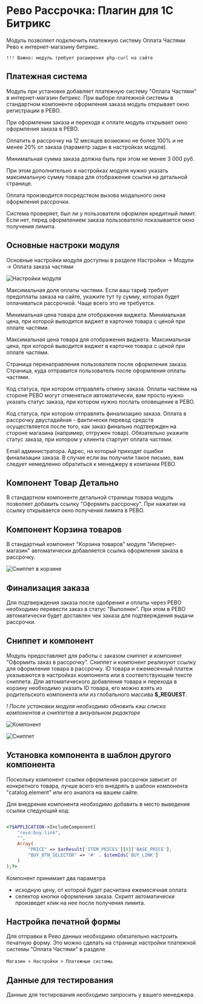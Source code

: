 # Рево Рассрочка: Плагин для 1С Битрикс 

Модуль позволяет подключить платежную систему Оплата Частями Рево к интернет-магазину битрикс. 

```
!!! Важно: модуль требует расширения php-curl на сайте
```

## Платежная система

Модуль при установке добавляет платежную систему "Оплата Частями" в интернет-магазин битрикс.
При выборе платежной системы в стандартном компоненте оформления заказа модуль 
открывает окно регистрации в РЕВО.

При оформлении заказа и переходе к оплате модуль открывает окно оформления заказа в РЕВО.

Оплатить в рассрочку на 12 месяцев возможно не более 100% и не менее 20% от заказа (параметр задан в настройках модуля).

Минимальная сумма заказа должна быть при этом не менее 3 000 руб. 

При этом дополнительно в настройках модуля нужно указать максимальную сумму товара для отображения ссылки на детальной странице.

Оплата производится посредством вызова модального окна оформления рассрочки.

Система проверяет, был ли у пользователя оформлен кредитный лимит. 
Если нет, перед оформлением заказа
пользователю показывается окно получения лимита.

## Основные настроки модуля

Основные настройки модуля доступны в разделе Настройки -> Модули -> Оплата заказа частями

![Настройки модуля](https://i.snipboard.io/HDg8CM.jpg)

Максимальная доля оплаты частями. Если ваш тариф требует предоплаты заказа на сайте, укажите тут ту сумму, которая будет оплачиваться рассрочкой. Чаще всего это не требуется.

Минимальная цена товара для отображения виджета. Минимальная цена, при которой выводится виджет в карточке товара с ценой при оплате частями.

Максимальная цена товара для отображения виджета. Максимальная цена, при которой выводится виджет в карточке товара с ценой при оплате частями.

Страница перенаправления пользователя после оформления заказа. Страница, куда отправится пользователь после оформления оплаты частями.

Код статуса, при котором отправлять отмену заказа. Оплаты частями на стороне РЕВО могут отменяться автоматически, вам просто нужно указать статус заказа, при котором нужно послать оповещение в РЕВО.

Код статуса, при котором отправлять финализацию заказа. Оплата в рассрочку двустадийная - фактически перевод средств осуществляется после того, как заказ финально подтвержден на стороне магазина (например, отгружен товар). Обязательно укажите статус заказа, при котором у клиента стартует оплата частями.

Email администратора. Адрес, на который приходят ошибки финализации заказа. В случае если вы получили такое письмо, вам следует немедленно обратиться к менеджеру в компании РЕВО.

## Компонент Товар Детально

В стандартном компоненте детальной страницы товара модуль позволяет добавить ссылку "Оформить рассрочку".
При нажатии на ссылку открывается окно получения лимита в РЕВО.

## Компонент Корзина товаров

В стандартный компонент "Корзина товаров" модуля "Интернет-магазин" автоматически добавляется 
ссылка оформления заказа в рассрочку.

![Сниппет в корзине](https://i.snag.gy/X6Rc3g.jpg)

## Финализация заказа

Для подтверждения заказа после одобрения и оплаты через РЕВО необходимо
перевести заказ в статус "Выполнен". При этом в РЕВО автоматически будет доставлен чек заказа для подтверждения выдачи рассрочки.

## Сниппет и компонент

Модуль предоставляет для работы с заказом сниппет и компонент "Оформить заказ в рассрочку". 
Сниппет и компонент реализуют ссылку для оформления товара в рассрочку. ID товара и ежемесячный платеж указываются 
в настройках компонента или в соответствующем тексте сниппета. Для автоматического добавления товара и перехода в корзину 
необходимо указать ID товара, его можно взять из родительского компонента или из глобального массива **\$_REQUEST**.

_! После установки модуля необходимо обновить кэш списка компонентов и сниппетов в визуальном редакторе_

![Компонент](https://i.snag.gy/xIP2tJ.jpg)

![Сниппет](https://i.snag.gy/jU8qkD.jpg)

## Установка компонента в шаблон другого компонента

Поскольку компонент ссылки оформления рассрочки зависит от конкретного товара, лучше всего
его внедрять в шаблон компонента "catalog.element" или его аналога на вашем сайте.

Для внедрения компонента необходимо добавить в место выведения ссылки следующий код:

```php

<?$APPLICATION->IncludeComponent(
	"revo:buy.link",
	"",
	Array(
		"PRICE" => $arResult['ITEM_PRICES'][0]['BASE_PRICE'],
		"BUY_BTN_SELECTOR" => '#' . $itemIds['BUY_LINK']
	)
);?>


```

Компонент принимает два параметра 

- исходную цену, от которой будет расчитана ежемесячная оплата
- селектор кнопки оформления заказа. Скрипт автоматически произведет клик на нее после получения лимита.

## Настройка печатной формы

Для отправки в Рево данных необходимо обязательно настроить печатную форму. 
Это можно сделать на странице настройки платежной системы "Оплата Частями" в разделе

`Магазин > Настройки > Платежные системы`.

## Данные для тестирования

Данные для тестирования необходимо запросить у вашего менеджера.
